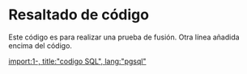 # Resaltado de código

Este código es para realizar una prueba de fusión.
Otra línea añadida encima del código.

[import:1-, title:"codigo SQL", lang:"pgsql"](codigo.sql)










